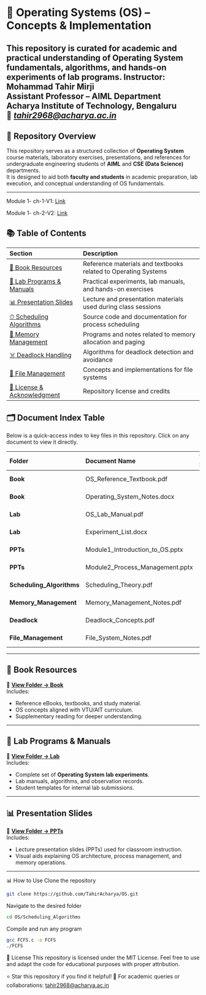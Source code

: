 # 🧠 Operating Systems (OS) – Concepts & Implementation
This repository is curated for academic and practical understanding of **Operating System fundamentals, algorithms, and hands-on experiments of lab programs**.
**Instructor:** Mohammad Tahir Mirji  
Assistant Professor – AIML Department  
**Acharya Institute of Technology, Bengaluru**  
📧 *tahir2968@acharya.ac.in*  
---

## 📘 Repository Overview

This repository serves as a structured collection of **Operating System** course materials, laboratory exercises, presentations, and references for undergraduate engineering students of **AIML** and **CSE (Data Science)** departments.  
It is designed to aid both **faculty and students** in academic preparation, lab execution, and conceptual understanding of OS fundamentals.

---
Module 1- ch-1-V1: [Link](https://docs.google.com/presentation/d/1PkiFAAHL4q7UAi9jkXfaF31r-pfXwkL6/edit?usp=sharing&ouid=102189640680844426038&rtpof=true&sd=true)

Module 1- ch-2-V2: [Link](https://docs.google.com/presentation/d/1SzKSyyd4E6jatnVnZGukljUPfMLJCXCH/edit?usp=sharing&ouid=102189640680844426038&rtpof=true&sd=true)


## 📚 Table of Contents

| Section | Description |
|:--------|:-------------|
| [📖 Book Resources](#-book-resources) | Reference materials and textbooks related to Operating Systems |
| [🧪 Lab Programs & Manuals](#-lab-programs--manuals) | Practical experiments, lab manuals, and hands-on exercises |
| [📊 Presentation Slides](#-presentation-slides) | Lecture and presentation materials used during class sessions |
| [⏱ Scheduling Algorithms](#-scheduling-algorithms) | Source code and documentation for process scheduling |
| [🧠 Memory Management](#-memory-management) | Programs and notes related to memory allocation and paging |
| [☠️ Deadlock Handling](#-deadlock-handling) | Algorithms for deadlock detection and avoidance |
| [📂 File Management](#-file-management) | Concepts and implementations for file systems |
| [📜 License & Acknowledgment](#-license--acknowledgment) | Repository license and credits |

## 🗂️ Document Index Table

Below is a quick-access index to key files in this repository. Click on any document to view it directly.

| Folder | Document Name | Type / Format | Link |
|:-------|:---------------|:---------------|:------|
| **Book** | OS_Reference_Textbook.pdf | PDF | [View File](https://github.com/TahirAcharya/OS/blob/main/Book/OS_Reference_Textbook.pdf) |
| **Book** | Operating_System_Notes.docx | DOCX | [View File](https://github.com/TahirAcharya/OS/blob/main/Book/Operating_System_Notes.docx) |
| **Lab** | OS_Lab_Manual.pdf | PDF | [View File](https://github.com/TahirAcharya/OS/blob/main/Lab/OS_Lab_Manual.pdf) |
| **Lab** | Experiment_List.docx | DOCX | [View File](https://github.com/TahirAcharya/OS/blob/main/Lab/Experiment_List.docx) |
| **PPTs** | Module1_Introduction_to_OS.pptx | PPTX | [View File](https://github.com/TahirAcharya/OS/blob/main/PPTs/Module1_Introduction_to_OS.pptx) |
| **PPTs** | Module2_Process_Management.pptx | PPTX | [View File](https://github.com/TahirAcharya/OS/blob/main/PPTs/Module2_Process_Management.pptx) |
| **Scheduling_Algorithms** | Scheduling_Theory.pdf | PDF | [View File](https://github.com/TahirAcharya/OS/blob/main/Scheduling_Algorithms/Scheduling_Theory.pdf) |
| **Memory_Management** | Memory_Management_Notes.pdf | PDF | [View File](https://github.com/TahirAcharya/OS/blob/main/Memory_Management/Memory_Management_Notes.pdf) |
| **Deadlock** | Deadlock_Concepts.pdf | PDF | [View File](https://github.com/TahirAcharya/OS/blob/main/Deadlock/Deadlock_Concepts.pdf) |
| **File_Management** | File_System_Notes.pdf | PDF | [View File](https://github.com/TahirAcharya/OS/blob/main/File_Management/File_System_Notes.pdf) |



---

## 📖 Book Resources

📂 **[View Folder → Book](https://github.com/TahirAcharya/OS/tree/main/Book)**  
Includes:
- Reference eBooks, textbooks, and study material.
- OS concepts aligned with VTU/AIT curriculum.
- Supplementary reading for deeper understanding.

---

## 🧪 Lab Programs & Manuals

📂 **[View Folder → Lab](https://github.com/TahirAcharya/OS/tree/main/Lab)**  
Includes:
- Complete set of **Operating System lab experiments**.
- Lab manuals, algorithms, and observation records.
- Student templates for internal lab submissions.

---

## 📊 Presentation Slides

📂 **[View Folder → PPTs](https://github.com/TahirAcharya/OS/tree/main/PPTs)**  
Includes:
- Lecture presentation slides (PPTs) used for classroom instruction.
- Visual aids explaining OS architecture, process management, and memory operations.

---

📊 How to Use
Clone the repository
```bash
git clone https://github.com/TahirAcharya/OS.git
```

Navigate to the desired folder
```bash
cd OS/Scheduling_Algorithms
```
Compile and run any program

```bash
gcc FCFS.c -o FCFS
./FCFS
```
📜 License
This repository is licensed under the MIT License.
Feel free to use and adapt the code for educational purposes with proper attribution.

⭐ Star this repository if you find it helpful!
📧 For academic queries or collaborations: tahir2968@acharya.ac.in


